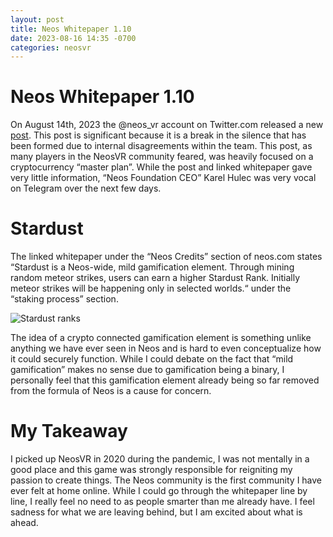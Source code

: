 ```yaml
---
layout: post
title: Neos Whitepaper 1.10
date: 2023-08-16 14:35 -0700
categories: neosvr
---
```

# Neos Whitepaper 1.10

On August 14th, 2023 the @neos_vr account on Twitter.com released a new [post](https://twitter.com/neos_vr/status/1691112945617444864?s=20). This post is significant because it is a break in the silence that has been formed due to internal disagreements within the team. This post, as many players in the NeosVR community feared, was heavily focused on a cryptocurrency “master plan”. While the post and linked whitepaper gave very little information, “Neos Foundation CEO” Karel Hulec was very vocal on Telegram over the next few days. 

# Stardust

The linked whitepaper under the “Neos Credits” section of neos.com states “Stardust is a Neos-wide, mild gamification element. Through mining random meteor strikes, users can earn a higher Stardust Rank. Initially meteor strikes will be happening only in selected worlds.“ under the “staking process” section. 


![Stardust ranks](https://alizardguy.github.io/myblog/assets/images/neosvr/stardust-ranks.png)


The idea of a crypto connected gamification element is something unlike anything we have ever seen in Neos and is hard to even conceptualize how it could securely function. While I could debate on the fact that “mild gamification” makes no sense due to gamification being a binary, I personally feel that this gamification element already being so far removed from the formula of Neos is a cause for concern.

# My Takeaway

I picked up NeosVR in 2020 during the pandemic, I was not mentally in a good place and this game was strongly responsible for reigniting my passion to create things. The Neos community is the first community I have ever felt at home online. While I could go through the whitepaper line by line, I really feel no need to as people smarter than me already have. I feel sadness for what we are leaving behind, but I am excited about what is ahead. 